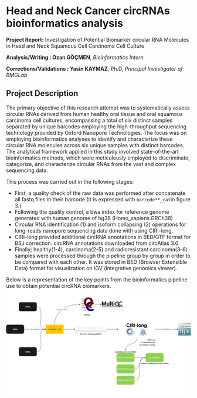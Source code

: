 # Head and Neck Cancer circRNAs bioinformatics analysis
**Project Report:** Investigation of Potential Biomarker circular RNA Molecules in Head and Neck Squamous Cell Carcinoma Cell Culture

**Analysis/Writing : Ozan GÖÇMEN**, *Bioinformatics Intern*

**Corrections/Validations : Yasin KAYMAZ**, Ph.D, *Principal Investigator of BMGLab*

## Project Description

The primary objective of this research attempt was to systematically assess circular RNAs derived from human healthy oral tissue and oral squamous carcinoma cell cultures, encompassing a total of six distinct samples separated by unique barcodes employing the high-throughput sequencing technology provided by Oxford Nanopore Technologies. The focus was on employing bioinformatics analyses to identify and characterize these circular RNA molecules across six unique samples with distinct barcodes. The analytical framework applied in this study involved state-of-the-art bioinformatics methods, which were meticulously employed to discriminate, categorize, and characterize circular RNAs from the vast and complex sequencing data.

This process was carried out in the following stages:

- First, a quality check of the raw data was performed after concatenate all fastq files in their barcode.(It is expressed with `barcode**_cat`in figure 3.)
- Following the quality control, a bwa index for reference genome generated with human genome of hg38 (Homo_sapiens.GRCh38)
- Circular RNA identification (1) and isoform collapsing (2) operations for long-reads nanopore sequencing data done with using CIRI-long.
- CIRI-long provided additional circRNA annotations in BED/GTF format for BSJ correction. circRNA annotations downloaded from circAtlas 3.0
- Finally; healthy(1-4), carcinoma(2-5) and radioresistant carcinoma(3-6) samples were processed through the pipeline group by group in order to be compared with each other. It was stored in BED (Browser Extensible Data) format for visualization on IGV (integrative genomics viewer).

Below is a representation of the key points from the bioinformatics pipeline use to obtain potential circRNA biomarkers.
![pipeline](/pipeline.png "pipeline")
